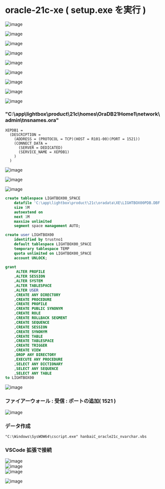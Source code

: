 # oracle-21c-xe ( setup.exe を実行 )

![image](https://user-images.githubusercontent.com/1501327/174948000-a071ae2f-03da-438f-9b7e-1496a74ac65d.png)

![image](https://user-images.githubusercontent.com/1501327/174948103-5cccd7d8-7ccb-4dd8-a9ce-a47708085a03.png)

![image](https://user-images.githubusercontent.com/1501327/174948165-55195fb8-8141-4fba-8981-1de55272333b.png)

![image](https://user-images.githubusercontent.com/1501327/174948216-9d694b5b-e3ae-4977-b7ac-9465beffe33e.png)

![image](https://user-images.githubusercontent.com/1501327/174950917-bb429b80-8be2-4d0a-8a38-a55b61f5ceca.png)

![image](https://user-images.githubusercontent.com/1501327/174949924-8bd60759-06d8-45ce-a25c-df1530a89b2f.png)

![image](https://user-images.githubusercontent.com/1501327/174952223-ca78d178-ef1c-432b-9a90-2c12d5494dfc.png)

![image](https://user-images.githubusercontent.com/1501327/174952300-c6b1f9b9-5be0-4317-808b-5f9b3abb5a25.png)

![image](https://user-images.githubusercontent.com/1501327/174952530-966ec3e9-80fa-468d-b609-9400a3dba0c9.png)

### "C:\app\lightbox\product\21c\homes\OraDB21Home1\network\admin\tnsnames.ora"
```
XEPDB1 =
  (DESCRIPTION =
    (ADDRESS = (PROTOCOL = TCP)(HOST = R101-00)(PORT = 1521))
    (CONNECT_DATA =
      (SERVER = DEDICATED)
      (SERVICE_NAME = XEPDB1)
    )
  )
```

![image](https://user-images.githubusercontent.com/1501327/174953229-036e9154-420f-4046-afad-79fe7dd0f6d0.png)

![image](https://user-images.githubusercontent.com/1501327/174955274-6d628f6f-4221-43fd-b251-b37aa288836e.png)

![image](https://user-images.githubusercontent.com/1501327/174955605-3e47802c-61b8-4db0-9bf5-3500151abb76.png)

```sql
create tablespace LIGHTBOX00_SPACE
	datafile 'C:\app\lightbox\product\21c\oradata\XE\LIGHTBOX00PDB.DBF'
	size 5M
	autoextend on
	next 1M
	maxsize unlimited
	segment space management AUTO;

create user LIGHTBOX00
	identified by trustno1
	default tablespace LIGHTBOX00_SPACE
	temporary tablespace TEMP
	quota unlimited on LIGHTBOX00_SPACE
	account UNLOCK;
	
grant 
	 ALTER PROFILE
	,ALTER SESSION
	,ALTER SYSTEM
	,ALTER TABLESPACE
	,ALTER USER
	,CREATE ANY DIRECTORY
	,CREATE PROCEDURE
	,CREATE PROFILE
	,CREATE PUBLIC SYNONYM
	,CREATE ROLE
	,CREATE ROLLBACK SEGMENT
	,CREATE SEQUENCE
	,CREATE SESSION
	,CREATE SYNONYM
	,CREATE TABLE
	,CREATE TABLESPACE
	,CREATE TRIGGER
	,CREATE VIEW
	,DROP ANY DIRECTORY
	,EXECUTE ANY PROCEDURE
	,SELECT ANY DICTIONARY
	,SELECT ANY SEQUENCE
	,SELECT ANY TABLE
to LIGHTBOX00
```

![image](https://user-images.githubusercontent.com/1501327/174956335-ea53d665-8eb5-4ca0-9bf3-fca387d0477a.png)

### ファイアーウォール : 受信 : ポートの追加( 1521 )
![image](https://user-images.githubusercontent.com/1501327/174964628-bf818aeb-ff14-49b3-975f-db649d96d54c.png)


### データ作成
```
"C:\Windows\SysWOW64\cscript.exe" hanbaiC_oracle21c_nvarchar.vbs
```

### VSCode 拡張で接続
![image](https://user-images.githubusercontent.com/1501327/175455867-ec259ec5-3ba7-4cb1-8779-c464f9f7c0f9.png)\
![image](https://user-images.githubusercontent.com/1501327/175455814-eb964a8a-4f44-46ed-ac59-3ef5ab9c2b6c.png)\
![image](https://user-images.githubusercontent.com/1501327/175455721-e2b70bb3-e510-45e3-abef-61a6d87ca282.png)

![image](https://user-images.githubusercontent.com/1501327/175455953-0cbd6426-1b2a-46ae-8a4d-e635b9c44706.png)
